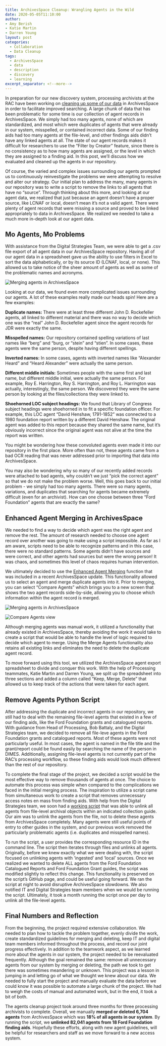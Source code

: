 ```yaml
---
title: ArchivesSpace Cleanup: Wrangling Agents in the Wild
date: 2020-05-05T11:10:00
author:
- Amy Berish
- Katie Martin
- Darren Young
layout: post
categories:
  - Collaboration
  - Data Cleanup
tags:
  - ArchivesSpace
  - data
  - description
  - discovery
  - learning
excerpt_separator: <!--more-->
---
```


In preparation for our new discovery system, processing archivists at the RAC have been working on [cleaning up some of our data](https://blog.rockarch.org/archivesspace-clean-up-an-outline) in ArchivesSpace in order to facilitate improved searching. A large chunk of data that has been problematic for some time is our collection of agent records in ArchivesSpace. We simply had too many agents, none of which are standardized, and most which were duplicates of agents that were already in our system, misspelled, or contained incorrect data. Some of our finding aids had too many agents at the file-level, and other findings aids didn’t have any linked agents at all. The state of our agent records makes it difficult for researchers to use the “Filter by Creator” feature, since there is no consistency as to how many agents are assigned, or the level in which they are assigned to a finding aid. In this post, we’ll discuss how we evaluated and cleaned up the agents in our repository.
<!--more-->

Of course, the varied and complex issues surrounding our agents prompted us to continuously reinvestigate the problems we were attempting to resolve and alter our strategy. Our initial plan to address the many, many agents in our repository was to write a script to remove the links to all agents that have no “source”. Through thinking about this more, and looking at our agent data, we realized that just because an agent doesn’t have a proper source, like LCNAF or local, doesn’t mean it’s not a valid agent. There were plenty of agent records that were missing a source and proved to be linked appropriately to data in ArchivesSpace. We realized we needed to take a much more in-depth look at our agent data. 

## Mo Agents, Mo Problems
With assistance from the Digital Strategies Team, we were able to get a .csv file export of all agent data in our ArchivesSpace repository. Having all of our agent data in a spreadsheet gave us the ability to use filters in Excel to sort the data alphabetically, or by its source ID (LCNAF, local, or none). This allowed us to take notice of the sheer amount of agents as well as some of the problematic names and acronyms.

![Merging agents in ArchivesSpace](agentspreadsheet.png)

Looking at our data, we found even more complicated issues surrounding our agents. A lot of these examples really made our heads spin! Here are a few examples:

**Duplicate names:** There were at least three different John D. Rockefeller agents, all linked to different material and there was no way to decide which one was the “real” John D. Rockefeller agent since the agent records for JDR were exactly the same. 

**Misspelled names:** Our repository contained spelling variations of last names like “berg” and “burg, or “stein” and “stien”. In some cases, these agents were the same person, despite having different spellings. 

**Inverted names:** In some cases, agents with inverted names like “Alexander Heard” and “Heard Alexander” were actually the same person.

**Different middle initials:** Sometimes people with the same first and last name, but different middle initial, were actually the same person. For example, Roy E. Harrington, Roy S. Harrington, and Roy L. Harrington was actually, interestingly, the same person. We discovered they were the same person by looking at the files/collections they were linked to.
 
**Shoehorned LOC subject headings:** We found that Library of Congress subject headings were shoehorned in to fit a specific foundation officer. For example, this LOC agent “David Henshaw, 1791-1852” was connected to a 1980 foundation report written by a different David Henshaw. The original agent was added to this report because they shared the same name, but it’s obviously incorrect since the original agent was not alive at the time the report was written.

You might be wondering how these convoluted agents even made it into our repository in the first place. More often than not, these agents came from a bad OCR reading that was never addressed prior to importing that data into ArchivesSpace. 

You may also be wondering why so many of our recently added records were attached to bad agents, why couldn’t we just “pick the correct agent” so that we do not make the problem worse. Well, this goes back to our initial problem - we simply had too many agents. There were so many agents, variations, and duplicates that searching for agents became extremely difficult (even for an archivist). How can one choose between three “Ford Foundation” agents that are exactly the same? 


## Enhanced Agent Merging in ArchivesSpace
We needed to find a way to decide which agent was the right agent and remove the rest. The amount of research needed to choose one agent record over another was going to make using a script impossible. As far as I am aware, scripts need to be able to recognize patterns and in this case, there were no standard patterns. Some agents didn’t have sources and were correct, and other agents had sources but were the wrong person! It was chaos, and sometimes this level of chaos requires human intervention. 

We ultimately decided to use the [Enhanced Agent Merging](https://www.youtube.com/watch?v=MkOhCkUPJic) function that was included in a recent ArchivesSpace update. This functionality allowed us to select an agent and merge duplicate agents into it. Prior to merging, you can select “Compare Agents” which brings you to a new screen that shows the two agent records side-by-side, allowing you to choose which information within the agent record is merged. 

![Merging agents in ArchivesSpace](mergeAgents.png)

![Compare Agents view](compareAgents.png)

Although merging agents was manual work, it utilized a functionality that already existed in ArchivesSpace, thereby avoiding the work it would take to create a script that would be able to handle the level of logic required to decide which agent to merge. Using the Merge Agents functionality also retains all existing links and eliminates the need to delete the duplicate agent record.

To move forward using this tool, we utilized the ArchivesSpace agent export spreadsheet to divide and conquer this work. With the help of Processing teammates, Katie Martin and Darren Young, we split up the spreadsheet into three sections and added a column called “Keep, Merge, Delete”  that allowed us to keep track of the actions that were taken for each agent.

## Remove Agents Python Script
After addressing the duplicate and incorrect agents in our repository, we still had to deal with the remaining file-level agents that existed in a few of our finding aids, like the Ford Foundation grants and catalogued reports. With guidance from Head of Processing, Bob Battaly, and the Digital Strategies team, we decided to remove all file-leve agents in the Ford Foundation grants and catalogued reports. Most of these agents were not particularly useful. In most cases, the agent is named in the file title and the grant/report could be found easily by searching the name of the person in DIMES. Additionally, assigning file-level agents is not currently part of the RAC’s processing workflow, so these finding aids would look much different than the rest of our repository. 

To complete the final stage of the project, we decided a script would be the most effective way to remove thousands of agents at once. The choice to automate this process was simple when compared to the complications we faced in the initial merging process. The inspiration to utilize a script came from simultaneous work to create a script that removes unnecessary access notes en mass from finding aids. With help from the Digital Strategies team, we soon had a [working script](https://github.com/RockefellerArchiveCenter/scripts/blob/master/archivessnake/remove-agents.py) that was able to unlink all agents from file-level archival objects within an indicated collection guide. Our aim was to unlink the agents from the file, not to delete these agents from ArchivesSpace completely. Many agents were still useful points of entry to other guides in the system, and our previous work removed the particularly problematic agents (i.e. duplicates and misspelled names). 

To run the script, a user provides the corresponding resource ID in the command line. The script then iterates through files and unlinks all agents. Originally, before we knew exactly what we were dealing with, the script focused on unlinking agents with ‘ingested’ and ‘local’ sources. Once we realized we wanted to delete ALL agents from the Ford Foundation Catalogued Reports and Ford Foundation Grant guides, the script was modified slightly to reflect this change. This functionality is preserved on the script’s GitHub page, and could be useful going forward. We ran the script at night to avoid disruptive ArchivesSpace slowdowns. We also notified IT and Digital Strategies team members when we would be running the script. Ultimately, it took a month running the script once per day to unlink all the file-level agents.

## Final Numbers and Reflection
From the beginning, the project required extensive collaboration. We needed to plan how to tackle the problem together, evenly divide the work, create standardized guidelines for merging and deleting, keep IT and digital team members informed throughout the process, and record our joint progress effectively. In addition to the teamwork aspect, as we learned more about the agents in our system, the project needed to be reevaluated frequently. Although the goal remained the same: remove all unnecessary agents from our system by merging or deleting, the path we took to get there was sometimes meandering or unknown. This project was a lesson in jumping in and letting go of what we thought we knew about our data. We needed to fully start the project and manually evaluate the data before we could know it was possible to automate a large chunk of the project. We had to weigh the costs of manual and automated work, but in the end, it took a bit of both. 

The agents cleanup project took around three months for three processing archivists to complete. Overall, we manually **merged or deleted 6,704 agents** from ArchivesSpace which was **18% of all agents in our system**. By running the script, we **unlinked 82,041 agents from 18 Ford Foundation finding aids**. Hopefully these efforts, along with new agent guidelines, will be helpful for researchers and staff as we move forward to a new access system. 
